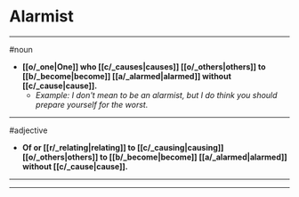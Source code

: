 # Alarmist
---
#noun
- **[[o/_one|One]] who [[c/_causes|causes]] [[o/_others|others]] to [[b/_become|become]] [[a/_alarmed|alarmed]] without [[c/_cause|cause]].**
	- _Example: I don't mean to be an alarmist, but I do think you should prepare yourself for the worst._
---
#adjective
- **Of or [[r/_relating|relating]] to [[c/_causing|causing]] [[o/_others|others]] to [[b/_become|become]] [[a/_alarmed|alarmed]] without [[c/_cause|cause]].**
---
---
